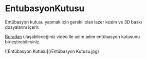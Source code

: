 # EntubasyonKutusu
Entübasyon kutusu yapmak için gerekli olan lazer kesim ve 3D baskı dosyalarını içerir.

[Buradan](https://www.youtube.com/watch?v=W8xZaDajy4w) ulaşabileceğiniz video ile adım adım entübasyon kutusunu birleştirebilirsiniz.

![Entübasyon Kutusu](/Entübasyon Kutusu.jpg)



